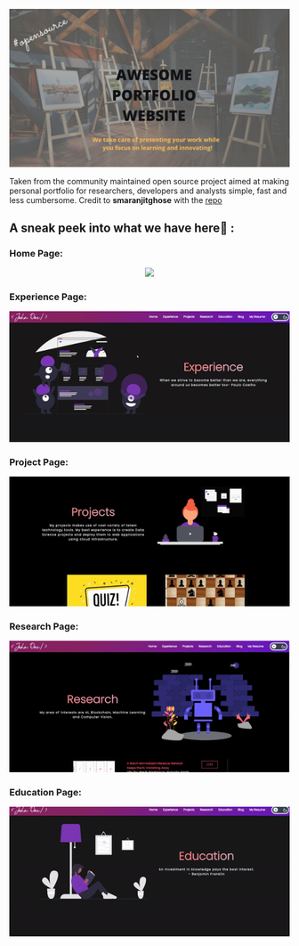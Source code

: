 ![Awesome Portfolio Website](./readme_assets/banner_apw.png)

Taken from the community maintained open source project aimed at making personal portfolio for researchers, developers and analysts simple, fast and less cumbersome. Credit to **smaranjitghose** with the [repo](https://github.com/smaranjitghose/awesome-portfolio-websites)

## A sneak peek into what we have here🙈 :

### Home Page:

<p align="center"><img src="./readme_assets/Home_Page.gif"></p>

### Experience Page:

<p align="center"><img src="./readme_assets/Experience_Page.gif"></p>

### Project Page:

<p align="center"><img src="./readme_assets/Project_Page.gif"></p>

### Research Page:

<p align="center"><img src="./readme_assets/Research_Page.gif"></p>

### Education Page:

<p align="center"><img src="./readme_assets/Education_Page.gif"></p>
